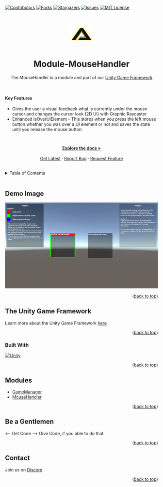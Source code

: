 [![Contributors][contributors-shield]][contributors-url]
[![Forks][forks-shield]][forks-url]
[![Stargazers][stars-shield]][stars-url]
[![Issues][issues-shield]][issues-url]
[![MIT License][license-shield]][license-url]
# 
<!-- PROJECT LOGO -->
<div align="center">
    <a href="https://github.com/Assambra">
        <img src="Github/Images/Assambra-Logo-512x512.png" alt="Logo" width="80" height="80">
    </a>
    <h1 align="center">Module-MouseHandler</h1>
    <p align="center">
        The MouseHandler is a module and part of our <a href="https://github.com/Assambra/Unity-Game-Framework">Unity Game Framework</a>
    </p>
</div>
<br /> 
    <h4>Key Features</h4>
    <ul>
        <li>Gives the user a visual feedback what is currently under the mouse cursor and changes the cursor look (2D UI) with Graphic Raycaster</li>
        <li>Enhanced IsOverUIElement - This stores when you press the left mouse button whether you was over a UI element or not and saves the state until you release the mouse button.</li>
    </ul>
    <br />
    <p align="center">
    <a href="https://github.com/Assambra/Module-MouseHandler/wiki"><strong>Explore the docs »</strong></a>
    <br />
    <br />
    <a href="https://github.com/Assambra/Module-MouseHandler/releases">Get Latest</a>
    ·
    <a href="https://github.com/Assambra/Module-MouseHandler/issues">Report Bug</a>
    ·
    <a href="https://github.com/Assambra/Module-MouseHandler/issues">Request Feature</a>
  </p>
<br />

<!-- TABLE OF CONTENTS -->
<details>
    <summary>Table of Contents</summary>
    <ol>
        <li><a href="#demo-image">Demo Image</a></li>
        <li>
            <a href="#the-unity-game-framework">The Unity Game Framework</a>
            <ul>
                <li><a href="#built-with">Built With</a></li>
            </ul>
        </li>
        <li><a href="#modules">Modules</a></li>
        <li><a href="#be-a-gentlemen">Be a Gentlemen</a></li>
        <li><a href="#contact">Contact</a></li>
    </ol>
</details>
<br />

<!-- Demo Image-->
## Demo Image
![Our Demo Scene][product-screenshot]
<p align="right">(<a href="#readme-top">back to top</a>)</p>

<!-- ABOUT THE PROJECT -->
## The Unity Game Framework
Learn more about the Unity Game Framework <a href="https://github.com/Assambra/Unity-Game-Framework#the-unity-game-framework">here</a>
<p align="right">(<a href="#readme-top">back to top</a>)</p>

### Built With
[![Unity][Unity.com]][Unity-url]
<p align="right">(<a href="#readme-top">back to top</a>)</p>

<!-- MODULES -->
## Modules
<ul>
    <li><a href="https://github.com/Assambra/Module-GameManager">GameManager</a></li>
    <li><a href="https://github.com/Assambra/Module-MouseHandler">MouseHandler</a></li>
</ul>
<p align="right">(<a href="#readme-top">back to top</a>)</p>

<!-- Be a Gentlemen-->
## Be a Gentlemen
<-- Get Code --> Give Code, if you able to do that.
<p align="right">(<a href="#readme-top">back to top</a>)</p>

<!-- Contact -->
## Contact
Join us on <a href="https://discord.gg/qyCdkYSWVG">Discord</a>
<p align="right">(<a href="#readme-top">back to top</a>)</p>

[contributors-shield]: https://img.shields.io/github/contributors/Assambra/Module-MouseHandler.svg?style=for-the-badge
[contributors-url]: https://github.com/Assambra/Module-MouseHandler/graphs/contributors
[forks-shield]: https://img.shields.io/github/forks/Assambra/Module-MouseHandler.svg?style=for-the-badge
[forks-url]: https://github.com/Assambra/Module-MouseHandler/network/members
[stars-shield]: https://img.shields.io/github/stars/Assambra/Module-MouseHandler.svg?style=for-the-badge
[stars-url]: https://github.com/Assambra/Module-MouseHandler/stargazers
[issues-shield]: https://img.shields.io/github/issues/Assambra/Module-MouseHandler.svg?style=for-the-badge
[issues-url]: https://github.com/Assambra/Module-MouseHandler/issues
[license-shield]: https://img.shields.io/github/license/Assambra/Module-MouseHandler.svg?style=for-the-badge
[license-url]: https://github.com/Assambra/Module-MouseHandler/blob/main/LICENSE
[product-screenshot]: Github/Images/MouseHandler-Demo-v1.0.0.jpg
[Unity-url]: https://www.unity.com 
[Unity.com]: https://img.shields.io/badge/Unity-000000.svg?style=for-the-badge&logo=unity&logoColor=white


